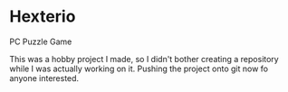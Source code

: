 # Hexterio
PC Puzzle Game

This was a hobby project I made, so I didn't bother creating a repository while I was actually working on it. Pushing the project onto git now fo anyone interested.
